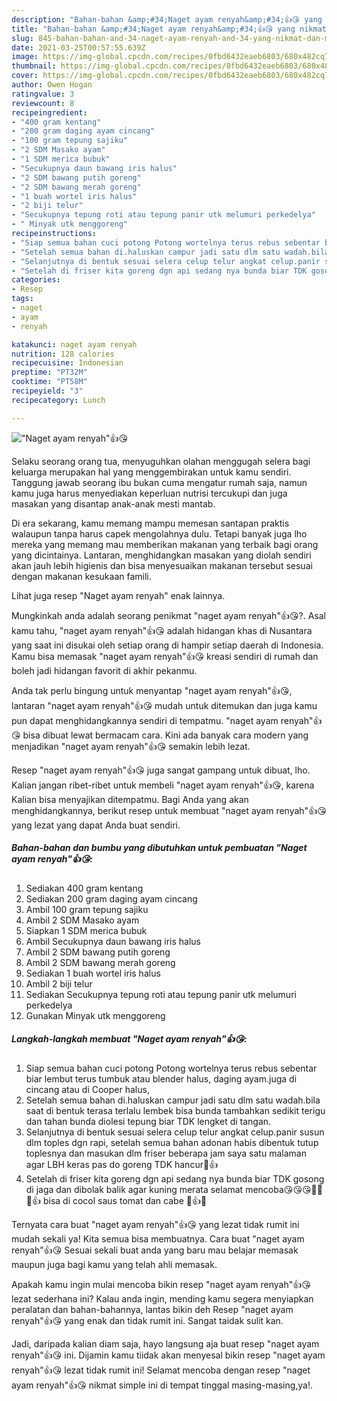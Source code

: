 ```yaml
---
description: "Bahan-bahan &amp;#34;Naget ayam renyah&amp;#34;👍😘 yang nikmat dan Mudah Dibuat"
title: "Bahan-bahan &amp;#34;Naget ayam renyah&amp;#34;👍😘 yang nikmat dan Mudah Dibuat"
slug: 845-bahan-bahan-and-34-naget-ayam-renyah-and-34-yang-nikmat-dan-mudah-dibuat
date: 2021-03-25T00:57:55.639Z
image: https://img-global.cpcdn.com/recipes/0fbd6432eaeb6803/680x482cq70/naget-ayam-renyah👍😘-foto-resep-utama.jpg
thumbnail: https://img-global.cpcdn.com/recipes/0fbd6432eaeb6803/680x482cq70/naget-ayam-renyah👍😘-foto-resep-utama.jpg
cover: https://img-global.cpcdn.com/recipes/0fbd6432eaeb6803/680x482cq70/naget-ayam-renyah👍😘-foto-resep-utama.jpg
author: Owen Hogan
ratingvalue: 3
reviewcount: 8
recipeingredient:
- "400 gram kentang"
- "200 gram daging ayam cincang"
- "100 gram tepung sajiku"
- "2 SDM Masako ayam"
- "1 SDM merica bubuk"
- "Secukupnya daun bawang iris halus"
- "2 SDM bawang putih goreng"
- "2 SDM bawang merah goreng"
- "1 buah wortel iris halus"
- "2 biji telur"
- "Secukupnya tepung roti atau tepung panir utk melumuri perkedelya"
- " Minyak utk menggoreng"
recipeinstructions:
- "Siap semua bahan cuci potong Potong wortelnya terus rebus sebentar biar lembut terus tumbuk atau blender halus, daging ayam.juga di cincang atau di Cooper halus,"
- "Setelah semua bahan di.haluskan campur jadi satu dlm satu wadah.bila saat di bentuk terasa terlalu lembek bisa bunda tambahkan sedikit terigu dan tahan bunda diolesi tepung biar TDK lengket di tangan."
- "Selanjutnya di bentuk sesuai selera celup telur angkat celup.panir susun dlm toples dgn rapi, setelah semua bahan adonan habis dibentuk tutup toplesnya dan masukan dlm friser beberapa jam saya satu malaman agar LBH keras pas do goreng TDK hancur🙏👍"
- "Setelah di friser kita goreng dgn api sedang nya bunda biar TDK gosong di jaga dan dibolak balik agar kuning merata selamat mencoba😘😘😘🤭🤭🙏👍 bisa di cocol saus tomat dan cabe 🙏👍😘"
categories:
- Resep
tags:
- naget
- ayam
- renyah

katakunci: naget ayam renyah 
nutrition: 128 calories
recipecuisine: Indonesian
preptime: "PT32M"
cooktime: "PT58M"
recipeyield: "3"
recipecategory: Lunch

---
```



![&#34;Naget ayam renyah&#34;👍😘](https://img-global.cpcdn.com/recipes/0fbd6432eaeb6803/680x482cq70/naget-ayam-renyah👍😘-foto-resep-utama.jpg)

Selaku seorang orang tua, menyuguhkan olahan menggugah selera bagi keluarga merupakan hal yang menggembirakan untuk kamu sendiri. Tanggung jawab seorang ibu bukan cuma mengatur rumah saja, namun kamu juga harus menyediakan keperluan nutrisi tercukupi dan juga masakan yang disantap anak-anak mesti mantab.

Di era  sekarang, kamu memang mampu memesan santapan praktis walaupun tanpa harus capek mengolahnya dulu. Tetapi banyak juga lho mereka yang memang mau memberikan makanan yang terbaik bagi orang yang dicintainya. Lantaran, menghidangkan masakan yang diolah sendiri akan jauh lebih higienis dan bisa menyesuaikan makanan tersebut sesuai dengan makanan kesukaan famili. 

Lihat juga resep &#34;Naget ayam renyah&#34; enak lainnya.

Mungkinkah anda adalah seorang penikmat &#34;naget ayam renyah&#34;👍😘?. Asal kamu tahu, &#34;naget ayam renyah&#34;👍😘 adalah hidangan khas di Nusantara yang saat ini disukai oleh setiap orang di hampir setiap daerah di Indonesia. Kamu bisa memasak &#34;naget ayam renyah&#34;👍😘 kreasi sendiri di rumah dan boleh jadi hidangan favorit di akhir pekanmu.

Anda tak perlu bingung untuk menyantap &#34;naget ayam renyah&#34;👍😘, lantaran &#34;naget ayam renyah&#34;👍😘 mudah untuk ditemukan dan juga kamu pun dapat menghidangkannya sendiri di tempatmu. &#34;naget ayam renyah&#34;👍😘 bisa dibuat lewat bermacam cara. Kini ada banyak cara modern yang menjadikan &#34;naget ayam renyah&#34;👍😘 semakin lebih lezat.

Resep &#34;naget ayam renyah&#34;👍😘 juga sangat gampang untuk dibuat, lho. Kalian jangan ribet-ribet untuk membeli &#34;naget ayam renyah&#34;👍😘, karena Kalian bisa menyajikan ditempatmu. Bagi Anda yang akan menghidangkannya, berikut resep untuk membuat &#34;naget ayam renyah&#34;👍😘 yang lezat yang dapat Anda buat sendiri.

<!--inarticleads1-->

##### Bahan-bahan dan bumbu yang dibutuhkan untuk pembuatan &#34;Naget ayam renyah&#34;👍😘:

1. Sediakan 400 gram kentang
1. Sediakan 200 gram daging ayam cincang
1. Ambil 100 gram tepung sajiku
1. Ambil 2 SDM Masako ayam
1. Siapkan 1 SDM merica bubuk
1. Ambil Secukupnya daun bawang iris halus
1. Ambil 2 SDM bawang putih goreng
1. Ambil 2 SDM bawang merah goreng
1. Sediakan 1 buah wortel iris halus
1. Ambil 2 biji telur
1. Sediakan Secukupnya tepung roti atau tepung panir utk melumuri perkedelya
1. Gunakan  Minyak utk menggoreng




<!--inarticleads2-->

##### Langkah-langkah membuat &#34;Naget ayam renyah&#34;👍😘:

1. Siap semua bahan cuci potong Potong wortelnya terus rebus sebentar biar lembut terus tumbuk atau blender halus, daging ayam.juga di cincang atau di Cooper halus,
1. Setelah semua bahan di.haluskan campur jadi satu dlm satu wadah.bila saat di bentuk terasa terlalu lembek bisa bunda tambahkan sedikit terigu dan tahan bunda diolesi tepung biar TDK lengket di tangan.
1. Selanjutnya di bentuk sesuai selera celup telur angkat celup.panir susun dlm toples dgn rapi, setelah semua bahan adonan habis dibentuk tutup toplesnya dan masukan dlm friser beberapa jam saya satu malaman agar LBH keras pas do goreng TDK hancur🙏👍
1. Setelah di friser kita goreng dgn api sedang nya bunda biar TDK gosong di jaga dan dibolak balik agar kuning merata selamat mencoba😘😘😘🤭🤭🙏👍 bisa di cocol saus tomat dan cabe 🙏👍😘




Ternyata cara buat &#34;naget ayam renyah&#34;👍😘 yang lezat tidak rumit ini mudah sekali ya! Kita semua bisa membuatnya. Cara buat &#34;naget ayam renyah&#34;👍😘 Sesuai sekali buat anda yang baru mau belajar memasak maupun juga bagi kamu yang telah ahli memasak.

Apakah kamu ingin mulai mencoba bikin resep &#34;naget ayam renyah&#34;👍😘 lezat sederhana ini? Kalau anda ingin, mending kamu segera menyiapkan peralatan dan bahan-bahannya, lantas bikin deh Resep &#34;naget ayam renyah&#34;👍😘 yang enak dan tidak rumit ini. Sangat taidak sulit kan. 

Jadi, daripada kalian diam saja, hayo langsung aja buat resep &#34;naget ayam renyah&#34;👍😘 ini. Dijamin kamu tiidak akan menyesal bikin resep &#34;naget ayam renyah&#34;👍😘 lezat tidak rumit ini! Selamat mencoba dengan resep &#34;naget ayam renyah&#34;👍😘 nikmat simple ini di tempat tinggal masing-masing,ya!.

